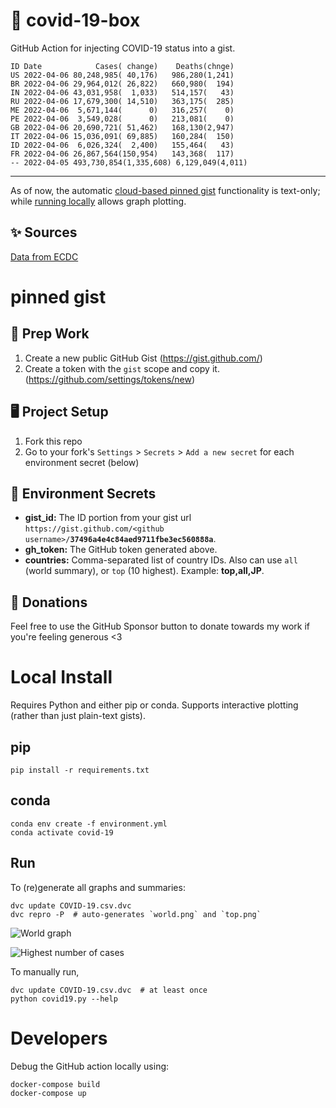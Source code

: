 # 🏥 covid-19-box

GitHub Action for injecting COVID-19 status into a gist.

```
ID Date            Cases( change)    Deaths(chnge)
US 2022-04-06 80,248,985( 40,176)   986,280(1,241)
BR 2022-04-06 29,964,012( 26,822)   660,980(  194)
IN 2022-04-06 43,031,958(  1,033)   514,157(   43)
RU 2022-04-06 17,679,300( 14,510)   363,175(  285)
ME 2022-04-06  5,671,144(      0)   316,257(    0)
PE 2022-04-06  3,549,028(      0)   213,081(    0)
GB 2022-04-06 20,690,721( 51,462)   168,130(2,947)
IT 2022-04-06 15,036,091( 69,885)   160,284(  150)
ID 2022-04-06  6,026,324(  2,400)   155,464(   43)
FR 2022-04-06 26,867,564(150,954)   143,368(  117)
-- 2022-04-05 493,730,854(1,335,608) 6,129,049(4,011)
```

---

As of now, the automatic [cloud-based pinned gist](#pinned-gist) functionality is text-only;
while [running locally](#local-install) allows graph plotting.

## ✨ Sources

[Data from ECDC](https://www.ecdc.europa.eu/en/publications-data/download-todays-data-geographic-distribution-covid-19-cases-worldwide)

# pinned gist

## 🎒 Prep Work
1. Create a new public GitHub Gist (https://gist.github.com/)
1. Create a token with the `gist` scope and copy it. (https://github.com/settings/tokens/new)

## 🖥 Project Setup
1. Fork this repo
1. Go to your fork's `Settings` > `Secrets` > `Add a new secret` for each environment secret (below)

## 🤫 Environment Secrets
- **gist_id:** The ID portion from your gist url `https://gist.github.com/<github username>/`**`37496a4e4c84aed9711fbe3ec560888a`**.
- **gh_token:** The GitHub token generated above.
- **countries:** Comma-separated list of country IDs. Also can use `all` (world summary), or `top` (10 highest). Example: **top,all,JP**.

## 💸 Donations

Feel free to use the GitHub Sponsor button to donate towards my work if you're feeling generous <3

# Local Install

Requires Python and either pip or conda. Supports interactive plotting (rather than just plain-text gists).

## pip

```
pip install -r requirements.txt
```

## conda

```
conda env create -f environment.yml
conda activate covid-19
```

## Run

To (re)generate all graphs and summaries:

```
dvc update COVID-19.csv.dvc
dvc repro -P  # auto-generates `world.png` and `top.png`
```

![World graph](world.png)

![Highest number of cases](top.png)

To manually run,

```
dvc update COVID-19.csv.dvc  # at least once
python covid19.py --help
```

# Developers

Debug the GitHub action locally using:

```
docker-compose build
docker-compose up
```
